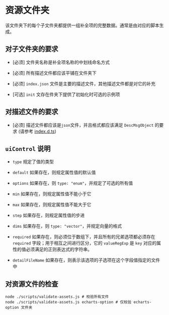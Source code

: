 # 资源文件夹

该文件夹下的每个子文件夹都提供一组补全项的完整数据。通常是由对应的脚本生成。

## 对子文件夹的要求

* [必须] 文件夹名称是补全项名称的中划线命名方式

* [必须] 所有描述文件都应该平铺在文件夹下

* [必须] `index.json` 文件是主要的描述文件，其他描述文件都是对它的补充

* [可选] `init` 文存在件夹下提供了初始化时可选的示例项

## 对描述文件的要求

* [必须] 描述文件都应该是`json`文件，并且格式都应该满足 `DescMsgObject` 的要求 (请参考 [index.d.ts](../index.d.ts))

## `uiControl` 说明

* `type` 规定了值的类型

* `default` 如果存在，则规定属性值的默认值

* `options` 如果存在，则 `type: "enum"`，并规定了可选的所有值

* `min` 如果存在，则规定属性值不能小于它

* `max` 如果存在，则规定属性值不能大于它

* `step` 如果存在，则规定属性值的步进

* `dims` 如果存在，则 `type: "vector"`，并规定向量的格式

* `required` 如果存在，则必须位于数组下，并且所有的兄弟选项都必须存在 `required` 字段；用于相互之间进行区分，它的 `valueRegExp` 是 `key` 对应的属性的值必须满足的正则表达式的字符串。

* `detailFileName` 如果存在，则表示该选项的子选项在这个字段值指定的文件中

## 对资源文件的检查

```shell
node ./scripts/validate-assets.js # 校验所有文件
node ./scripts/validate-assets.js echarts-option # 仅校验 echarts-option 文件夹
```
